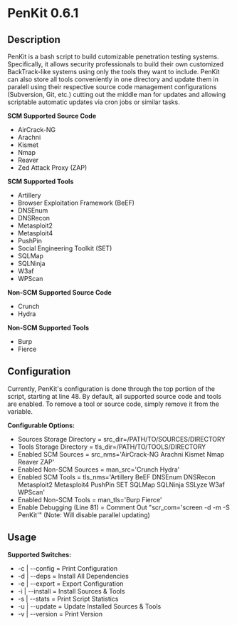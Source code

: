 PenKit 0.6.1
============

Description
-----------
PenKit is a bash script to build cutomizable penetration testing systems. Specifically, it allows security professionals to build their own customized BackTrack-like systems using only the tools they want to include. PenKit can also store all tools conveniently in one directory and update them in paralell using their respective source code management configurations (Subversion, Git, etc.) cutting out the middle man for updates and allowing scriptable automatic updates via cron jobs or similar tasks.

**SCM Supported Source Code**

* AirCrack-NG
* Arachni
* Kismet
* Nmap
* Reaver
* Zed Attack Proxy (ZAP)

**SCM Supported Tools**

* Artillery
* Browser Exploitation Framework (BeEF)
* DNSEnum
* DNSRecon
* Metasploit2
* Metasploit4
* PushPin
* Social Engineering Toolkit (SET)
* SQLMap
* SQLNinja
* W3af
* WPScan

**Non-SCM Supported Source Code**

* Crunch
* Hydra

**Non-SCM Supported Tools**

* Burp
* Fierce

Configuration
-------------
Currently, PenKit's configuration is done through the top portion of the script, starting at line 48. By default, all supported source code and tools are enabled. To remove a tool or source code, simply remove it from the variable.

**Configurable Options:**
* Sources Storage Directory  = src_dir=/PATH/TO/SOURCES/DIRECTORY
* Tools Storage Directory    = tls_dir=/PATH/TO/TOOLS/DIRECTORY
* Enabled SCM Sources        = src_nms='AirCrack-NG Arachni Kismet Nmap Reaver ZAP'
* Enabled Non-SCM Sources    = man_src='Crunch Hydra'
* Enabled SCM Tools          = tls_nms='Artillery BeEF DNSEnum DNSRecon Metasploit2 Metasploit4 PushPin SET SQLMap SQLNinja SSLyze W3af WPScan'
* Enabled Non-SCM Tools      = man_tls='Burp Fierce'
* Enable Debugging (Line 81) = Comment Out "scr_com='screen -d -m -S PenKit'" (Note: Will disable parallel updating)


Usage
-----
**Supported Switches:**

* -c | --config  = Print Configuration
* -d | --deps    = Install All Dependencies
* -e | --export  = Export Configuration
* -i | --install = Install Sources & Tools
* -s | --stats   = Print Script Statistics
* -u | --update  = Update Installed Sources & Tools
* -v | --version = Print Version
